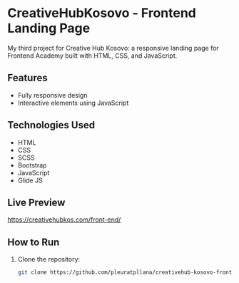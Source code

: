 # CreativeHubKosovo - Frontend Landing Page

My third project for Creative Hub Kosovo: a responsive landing page for Frontend Academy built with HTML, CSS, and JavaScript.

## Features

- Fully responsive design
- Interactive elements using JavaScript

## Technologies Used

- HTML
- CSS
- SCSS
- Bootstrap
- JavaScript
- Glide JS

## Live Preview

https://creativehubkos.com/front-end/

## How to Run

1. Clone the repository:
   ```bash
   git clone https://github.com/pleuratpllana/creativehub-kosovo-frontend.git

